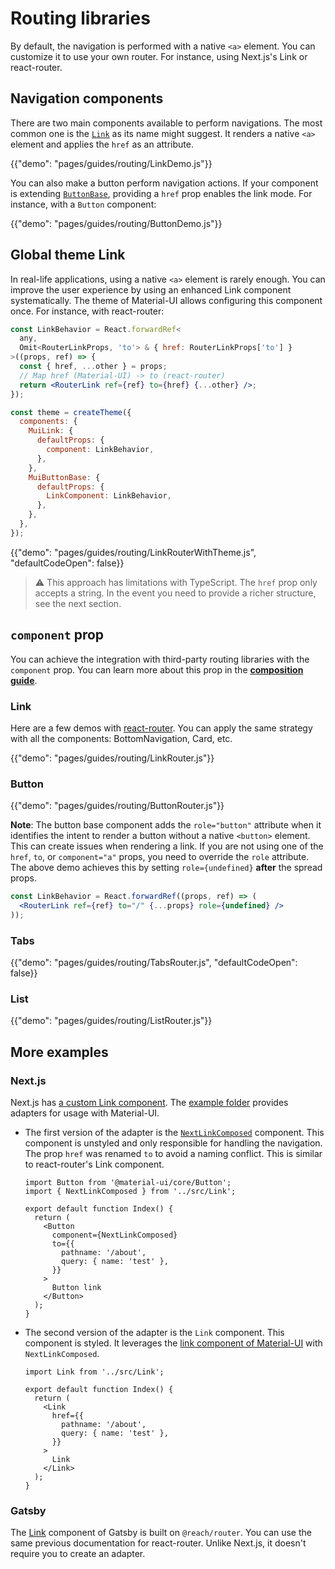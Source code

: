 # Routing libraries

<p class="description">By default, the navigation is performed with a native <code>&lt;a&gt;</code> element. You can customize it to use your own router. For instance, using Next.js's Link or react-router.</p>

## Navigation components

There are two main components available to perform navigations.
The most common one is the [`Link`](/components/links/) as its name might suggest.
It renders a native `<a>` element and applies the `href` as an attribute.

{{"demo": "pages/guides/routing/LinkDemo.js"}}

You can also make a button perform navigation actions.
If your component is extending [`ButtonBase`](/api/button-base/), providing a `href` prop enables the link mode.
For instance, with a `Button` component:

{{"demo": "pages/guides/routing/ButtonDemo.js"}}

## Global theme Link

In real-life applications, using a native `<a>` element is rarely enough.
You can improve the user experience by using an enhanced Link component systematically.
The theme of Material-UI allows configuring this component once.
For instance, with react-router:

```jsx
const LinkBehavior = React.forwardRef<
  any,
  Omit<RouterLinkProps, 'to'> & { href: RouterLinkProps['to'] }
>((props, ref) => {
  const { href, ...other } = props;
  // Map href (Material-UI) -> to (react-router)
  return <RouterLink ref={ref} to={href} {...other} />;
});

const theme = createTheme({
  components: {
    MuiLink: {
      defaultProps: {
        component: LinkBehavior,
      },
    },
    MuiButtonBase: {
      defaultProps: {
        LinkComponent: LinkBehavior,
      },
    },
  },
});
```

{{"demo": "pages/guides/routing/LinkRouterWithTheme.js", "defaultCodeOpen": false}}

> ⚠️ This approach has limitations with TypeScript.
> The `href` prop only accepts a string.
> In the event you need to provide a richer structure, see the next section.

## `component` prop

You can achieve the integration with third-party routing libraries with the `component` prop.
You can learn more about this prop in the [**composition guide**](/guides/composition/#component-prop).

### Link

Here are a few demos with [react-router](https://github.com/ReactTraining/react-router).
You can apply the same strategy with all the components: BottomNavigation, Card, etc.

{{"demo": "pages/guides/routing/LinkRouter.js"}}

### Button

{{"demo": "pages/guides/routing/ButtonRouter.js"}}

**Note**: The button base component adds the `role="button"` attribute when it identifies the intent to render a button without a native `<button>` element.
This can create issues when rendering a link.
If you are not using one of the `href`, `to`, or `component="a"` props, you need to override the `role` attribute.
The above demo achieves this by setting `role={undefined}` **after** the spread props.

```jsx
const LinkBehavior = React.forwardRef((props, ref) => (
  <RouterLink ref={ref} to="/" {...props} role={undefined} />
));
```

### Tabs

{{"demo": "pages/guides/routing/TabsRouter.js", "defaultCodeOpen": false}}

### List

{{"demo": "pages/guides/routing/ListRouter.js"}}

## More examples

### Next.js

Next.js has [a custom Link component](https://nextjs.org/docs/api-reference/next/link).
The [example folder](https://github.com/mui-org/material-ui/tree/HEAD/examples/nextjs-with-typescript) provides adapters for usage with Material-UI.

- The first version of the adapter is the [`NextLinkComposed`](https://github.com/mui-org/material-ui/tree/HEAD/examples/nextjs-with-typescript/src/Link.tsx) component.
  This component is unstyled and only responsible for handling the navigation.
  The prop `href` was renamed `to` to avoid a naming conflict.
  This is similar to react-router's Link component.

  ```tsx
  import Button from '@material-ui/core/Button';
  import { NextLinkComposed } from '../src/Link';

  export default function Index() {
    return (
      <Button
        component={NextLinkComposed}
        to={{
          pathname: '/about',
          query: { name: 'test' },
        }}
      >
        Button link
      </Button>
    );
  }
  ```

- The second version of the adapter is the `Link` component.
  This component is styled.
  It leverages the [link component of Material-UI](https://material-ui.com/components/links/) with `NextLinkComposed`.

  ```tsx
  import Link from '../src/Link';

  export default function Index() {
    return (
      <Link
        href={{
          pathname: '/about',
          query: { name: 'test' },
        }}
      >
        Link
      </Link>
    );
  }
  ```

### Gatsby

The [Link](https://www.gatsbyjs.com/docs/linking-between-pages/) component of Gatsby is built on `@reach/router`.
You can use the same previous documentation for react-router.
Unlike Next.js, it doesn't require you to create an adapter.
